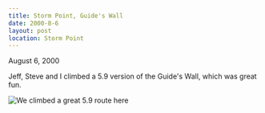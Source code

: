 ```yaml
---
title: Storm Point, Guide's Wall
date: 2000-8-6
layout: post
location: Storm Point
---
```


August 6, 2000

Jeff, Steve and I climbed a 5.9 version of the Guide's Wall, which was great
fun.

![We climbed a great 5.9 route here](images/articles/trips/2000/guidesw.jpg)

